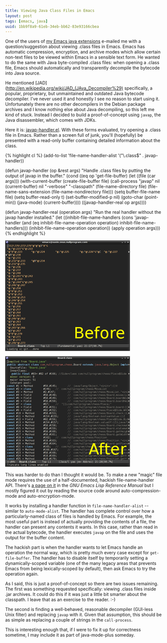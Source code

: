 ```yaml
---
title: Viewing Java Class Files in Emacs
layout: post
tags: [emacs, java]
uuid: 1bb9f8a9-61eb-34eb-bb62-83e93166cbea
---
```


One of the users of [my Emacs java extensions](/blog/2010/10/15/)
e-mailed me with a question/suggestion about viewing .class files in
Emacs. Emacs has automatic compression, encryption, and archive modes
which allow certain non-text files to be viewed within Emacs in a
sensible text form. He wanted to do the same with Java byte-compiled
.class files: when opening a .class file, Emacs should automatically
and transparently decompile the bytecode into Java source.

He mentioned
[JAD](http://en.wikipedia.org/wiki/JAD_(JAva_Decompiler%29)
specifically, a popular, proprietary, but unmaintained and outdated
Java bytecode decompiler. I've never used it and honestly I see no
reason to start using it. Unfortunately there are no other decompilers
in the Debian package archives and I know nothing else about Java
decompiling, so this left me kind of stuck. Instead I decided to build
a proof-of-concept using `javap`, the Java disassembler, which comes
with JDKs.

Here it is: [javap-handler.el](https://gist.github.com/3178747). With
these forms evaluated, try opening a .class file in Emacs. Rather than
a screen full of junk, you'll (hopefully) be presented with a
read-only buffer containing detailed information about the class.

{% highlight cl %}
(add-to-list 'file-name-handler-alist '("\\.class$" . javap-handler))

(defun javap-handler (op &rest args)
  "Handle .class files by putting the output of javap in the buffer."
  (cond
   ((eq op 'get-file-buffer)
    (let ((file (car args)))
      (with-current-buffer (create-file-buffer file)
        (call-process "javap" nil (current-buffer) nil "-verbose"
                      "-classpath" (file-name-directory file)
                      (file-name-sans-extension
                       (file-name-nondirectory file)))
        (setq buffer-file-name file)
        (setq buffer-read-only t)
        (set-buffer-modified-p nil)
        (goto-char (point-min))
        (java-mode)
        (current-buffer))))
   ((javap-handler-real op args))))

(defun javap-handler-real (operation args)
  "Run the real handler without the javap handler installed."
  (let ((inhibit-file-name-handlers
         (cons 'javap-handler
               (and (eq inhibit-file-name-operation operation)
                    inhibit-file-name-handlers)))
        (inhibit-file-name-operation operation))
    (apply operation args)))
{% endhighlight %}

[![](/img/emacs/javap-junk-thumb.png)](/img/emacs/javap-junk.png)

[![](/img/emacs/javap-clear-thumb.png)](/img/emacs/javap-clear.png)

This was harder to do than I thought it would be. To make a new
"magic" file mode requires the use of a half-documented, hackish
file-name-handler API. There's
[a page on it](http://www.gnu.org/software/emacs/manual/html_node/elisp/Magic-File-Names.html)
in the *GNU Emacs Lisp Reference Manual* but I mostly figured it out
by reading the source code around auto-compression-mode and
auto-encryption-mode.

It works by installing a handler function in `file-name-handler-alist`
-- similar to `auto-mode-alist`. The handler has complete control over
how a particularly-named class of files is handled by Emacs. For
example, the most useful part is instead of actually providing the
contents of a file, the handler can present any contents it wants. In
this case, rather than read in the actual bytecode, the handler
executes `javap` on the file and uses the output for the buffer
content.

The hackish part is when the handler wants to let Emacs handle an
operation the normal way, which is pretty much every case except for
`get-file-buffer`. The handler has to disable itself by temporarily
setting a dynamically-scoped variable (one of the many legacy areas
that prevents Emacs from being lexically-scoped by default), then ask
Emacs to try the operation again.

As I said, this is just a proof-of-concept so there are two issues
remaining. The first was something requested specifically: viewing
.class files inside .jar archives. It could do this if it was just a
little bit smarter about the classpath. I leave that as an exercise to
the reader. :-)

The second is finding a well-behaved, reasonable decompiler (GUI-less
Unix filter) and replacing `javap` with it. Given that assumption,
this should be as simple as replacing a couple of strings in the
`call-process`.

This is interesting enough that, if I were to fix it up for
correctness sometime, I may include it as part of java-mode-plus
someday.
